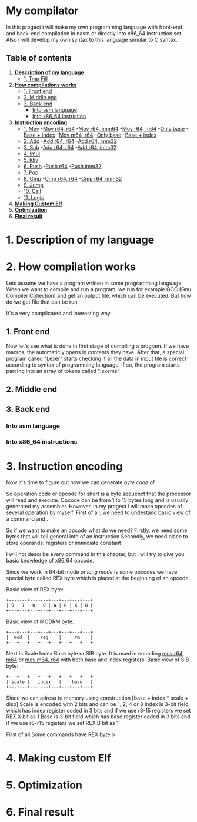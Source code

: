 # My compilator
In this progect i will make my own programming language with front-end and back-end compilation in nasm or directly into x86_64 instruction set. Also I will develop my own syntax to this language simular to C syntax.
## Table of contents
1. **[Description of my language](#my-language)**
     - [1. Tmp Fill](#tmp-fill)
2. **[How compilations works](#how-compilation-wokrs)**
     - [1. Front end](#front-end)
     - [2. Middle end](#middle-end)
     - [3. Back end](#back-end)
       - [Into asm language](#into-asm-language)
       - [Into x86_64 instriction](#into-x86_64-instructions)
3. **[Instruction encoding](#instruction-encoding)**
     - [1. Mov](#mov)
       -[Mov r64, r64](#mov-r64-r64)
       -[Mov r64, imm64](#mov-r64-imm64)
       -[Mov r64, m64](#mov-r64-m64)
         -[Only base](#base)
         -[Base + index](#base-+-index)
       -[Mov m64, r64](#mov-m64-r64)
         -[Only base](#base)
         -[Base + index](#base-+-index)
     - [2. Add](#add)
       -[Add r64, r64](#add-r64,-r64)
       -[Add r64, imm32](#add-r64,-imm32)
     - [3. Sub](#sub)
       -[Add r64, r64](#add-r64,-r64)
       -[Add r64, imm32](#add-r64,-imm32)
     - [4. Imul](#imul)
     - [5. Idiv](#idiv)
     - [6. Push](#push)
       -[Push r64](#push-r64)
       -[Push imm32](#push-imm32)
     - [7. Pop](#pop)
     - [8. Cmp](#cmp)
       -[Cmp r64, r64](#cmp-r64,-r64)
       -[Cmp r64, imm32](#cmp-r64,-imm32)
     - [9. Jump](#jump)
     - [10. Call](#call)
     - [11. Logic](#logic)
4. **[Making Custom Elf](#making-custom-elf)**
5. **[Optimization](#optimization)**
6. **[Final result](#final-result)**

# 1. Description of my language

# 2. How compilation works
Lets assume we have a program written in some programming language. When we want to compile and run a program, we run for example GCC (Gnu Compiler Collection) and get an output file, which can be executed. But how do we get file that can be run

It's a very complicated and interesting way.

## 1. Front end
Now let's see what is done in first stage of compiling a program.
If we have macros, the automaticly opens in contents they have. After that, a special program called "Lexer" starts checking if all the data in input file is correct according to syntax of programming language. If so, the program starts parcing into an array of tokens called "lexems"

## 2. Middle end

## 3. Back end

### Into asm language

### Into x86_64 instructions

# 3. Instruction encoding
Now it's time to figure out how we can generate _byte code_ of  

So operation code or opcode for short is a byte sequenct that the processor will read and execute. Opcode can be from 1 to 15 bytes long and is usually generated my assembler. However, in my progect i will make opcodes of several operation by myself.
First of all, we need to undestand basic view of a command and .

So if we want to make an opcode what do we need?
Firstly, we need some bytes that will tell general info of an instruction
Secondly, we need place to store operands: registers or immidiate constant


I will not describe every command in this chapter, but i will try to give you basic knowledge of x86_64 opcode.

Since we work in 64-bit mode or _long mode_ is some opcodes we have special byte called REX byte which is placed at the beginning of an opcode.

Basic view of REX byte:
```
+---+---+---+---+---+---+---+---+
| 0   1   0   0 | W | R | X | B |
+---+---+---+---+---+---+---+---+
```

Basic view of MODRM byte:
```
+---+---+---+---+---+---+---+---+
|  mod  |    reg    |     rm    |
+---+---+---+---+---+---+---+---+
```


Next is Scale Index Base byte or SIB byte. It is used in encoding [mov r64, m64](#mov-r64-m64) or [mov m64, r64](#mov-m64-r64) with both base and index registers.
Basic view of SIB byte:
```
+---+---+---+---+---+---+---+---+
| scale |   index   |    base   |
+---+---+---+---+---+---+---+---+
```
Since we can adress to memory using construction [base + index * scale + disp]
Scale is encoded with 2 bits and can be 1, 2, 4 or 8
Index is 3-bit field which has index register coded in 3 bits and if we use r8-15 registers we set REX.X bit as 1
Base is 3-bit field which has base register coded in 3 bits and if we use r8-r15 registers we set REX.B bit as 1

First of all 
Some commands have REX byte o

# 4. Making custom Elf

# 5. Optimization

# 6. Final result

